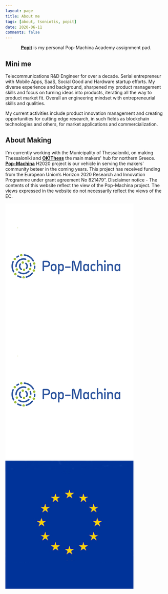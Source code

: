 ```yaml
---
layout: page
title: About me
tags: [about, tsoniotis, popit]
date: 2020-06-11
comments: false
---
```

    
<center><a href="https://tsoniotis.github.io/popit"><b>Popit</b></a> is my personal Pop-Machina Academy assignment pad.</center>

## Mini me
Telecommunications R&D Engineer for over a decade. Serial entrepreneur with Mobile Apps, SaaS, Social Good and Hardware startup efforts. My diverse experience and background, sharpened my product management skills and focus on turning ideas into products, iterating all the way to product market fit. Overall an engineering mindset with entrepreneurial skills and qualities.

My current activities include product innovation management and creating opportunities for cutting edge research, in such fields as blockchain technologies and others, for market applications and commercialization. 

## About Making
I'm currently working with the Municipality of Thessaloniki, on making Thessaloniki and <a href="https://okthess.gr/en/"><b>OK!Thess</b></a> the main makers' hub for northern Greece. <a href="https://pop-machina.eu/"><b>Pop-Machina</b></a> H2020 project is our vehicle in serving the makers' community beteer in the coming years. This project has received funding from the European Union’s Horizon 2020 Research and Innovation Programme under grant agreement No 821479”. Disclaimer notice - The contents of this website reflect the view of the Pop-Machina project. The views expressed in the website do not necessarily reflect the views of the EC.

<img src="assets/img/poplogo.png"
     alt="test"
     style="float: left; margin-right: 10px;" />
     
![Pop-Machina logo](https://github.com/tsoniotis/popit/blob/master/assets/img/poplogo.png "Pop-Machina") ![EU logo](/assets/img/eulogo.png "European Union")

